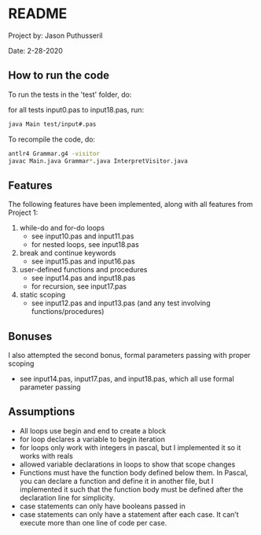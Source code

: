 # README

Project by: Jason Puthusseril

Date: 2-28-2020

## How to run the code

To run the tests in the 'test' folder, do:

for all tests input0.pas to input18.pas, run:
```bash
java Main test/input#.pas
```

To recompile the code, do:
```bash
antlr4 Grammar.g4 -visitor
javac Main.java Grammar*.java InterpretVisitor.java
```

## Features

The following features have been implemented, along with all features from Project 1:

1. while-do and for-do loops 
    * see input10.pas and input11.pas
    * for nested loops, see input18.pas
2. break and continue keywords
    * see input15.pas and input16.pas
3. user-defined functions and procedures
    * see input14.pas and input18.pas
    * for recursion, see input17.pas
4. static scoping
    * see input12.pas and input13.pas (and any test involving functions/procedures)

## Bonuses

I also attempted the second bonus, formal parameters passing with proper scoping
* see input14.pas, input17.pas, and input18.pas, which all use formal parameter passing

## Assumptions

* All loops use begin and end to create a block
* for loop declares a variable to begin iteration
* for loops only work with integers in pascal, but I implemented it so it works with reals
* allowed variable declarations in loops to show that scope changes
* Functions must have the function body defined below them. In Pascal, you can declare a function and define it in another file, but I implemented it such that the function body must be defined after the declaration line for simplicity.
* case statements can only have booleans passed in
* case statements can only have a statement after each case. It can’t execute more than one line of code per case.

